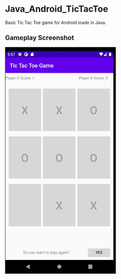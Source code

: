 # Java_Android_TicTacToe

Basic Tic Tac Toe game for Android made in Java.

## Gameplay Screenshot
![GameSS1](https://github.com/justvinny/Java_Android_TicTacToe/blob/master/Screenshot/ss1.JPG)
